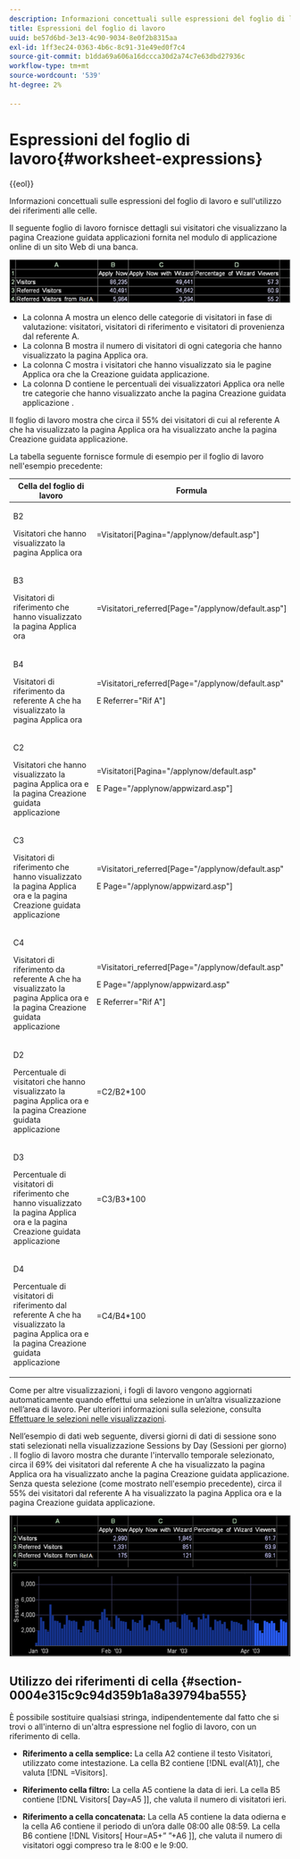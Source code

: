 ```yaml
---
description: Informazioni concettuali sulle espressioni del foglio di lavoro e sull'utilizzo dei riferimenti alle celle.
title: Espressioni del foglio di lavoro
uuid: be57d6bd-3e13-4c90-9034-8e0f2b8315aa
exl-id: 1ff3ec24-0363-4b6c-8c91-31e49ed0f7c4
source-git-commit: b1dda69a606a16dccca30d2a74c7e63dbd27936c
workflow-type: tm+mt
source-wordcount: '539'
ht-degree: 2%

---
```


# Espressioni del foglio di lavoro{#worksheet-expressions}

{{eol}}

Informazioni concettuali sulle espressioni del foglio di lavoro e sull&#39;utilizzo dei riferimenti alle celle.

Il seguente foglio di lavoro fornisce dettagli sui visitatori che visualizzano la pagina Creazione guidata applicazioni fornita nel modulo di applicazione online di un sito Web di una banca.

![](assets/client-wkst.png)

* La colonna A mostra un elenco delle categorie di visitatori in fase di valutazione: visitatori, visitatori di riferimento e visitatori di provenienza dal referente A.
* La colonna B mostra il numero di visitatori di ogni categoria che hanno visualizzato la pagina Applica ora.
* La colonna C mostra i visitatori che hanno visualizzato sia le pagine Applica ora che la Creazione guidata applicazione.
* La colonna D contiene le percentuali dei visualizzatori Applica ora nelle tre categorie che hanno visualizzato anche la pagina Creazione guidata applicazione .

Il foglio di lavoro mostra che circa il 55% dei visitatori di cui al referente A che ha visualizzato la pagina Applica ora ha visualizzato anche la pagina Creazione guidata applicazione.

La tabella seguente fornisce formule di esempio per il foglio di lavoro nell&#39;esempio precedente:

<table id="table_0F5EFDB58040465AB599E6BE93324822"> 
 <thead> 
  <tr> 
   <th colname="col1" class="entry"> Cella del foglio di lavoro </th> 
   <th colname="col2" class="entry"> Formula </th> 
  </tr> 
 </thead>
 <tbody> 
  <tr> 
   <td colname="col1"> <p>B2 </p> <p>Visitatori che hanno visualizzato la pagina Applica ora </p> </td> 
   <td colname="col2"> <p><span class="filepath"> =Visitatori[Pagina="/applynow/default.asp"]</span> </p> </td> 
  </tr> 
  <tr> 
   <td colname="col1"> <p>B3 </p> <p>Visitatori di riferimento che hanno visualizzato la pagina Applica ora </p> </td> 
   <td colname="col2"> <p><span class="filepath"> =Visitatori_referred[Page="/applynow/default.asp"]</span> </p> </td> 
  </tr> 
  <tr> 
   <td colname="col1"> <p>B4 </p> <p>Visitatori di riferimento da referente A che ha visualizzato la pagina Applica ora </p> </td> 
   <td colname="col2"> <p> <span class="filepath"> =Visitatori_referred[Page="/applynow/default.asp" </span> </p> <p> E <span class="filepath"> Referrer="Rif A"]</span> </p> </td> 
  </tr> 
  <tr> 
   <td colname="col1"> <p>C2 </p> <p>Visitatori che hanno visualizzato la pagina Applica ora e la pagina Creazione guidata applicazione </p> </td> 
   <td colname="col2"> <p> <span class="filepath"> =Visitatori[Pagina="/applynow/default.asp" </span> </p> <p> E <span class="filepath"> Page="/applynow/appwizard.asp"]</span> </p> </td> 
  </tr> 
  <tr> 
   <td colname="col1"> <p>C3 </p> <p>Visitatori di riferimento che hanno visualizzato la pagina Applica ora e la pagina Creazione guidata applicazione </p> </td> 
   <td colname="col2"> <p> <span class="filepath"> =Visitatori_referred[Page="/applynow/default.asp" </span> </p> <p> E <span class="filepath"> Page="/applynow/appwizard.asp"]</span> </p> </td> 
  </tr> 
  <tr> 
   <td colname="col1"> <p>C4 </p> <p>Visitatori di riferimento da referente A che ha visualizzato la pagina Applica ora e la pagina Creazione guidata applicazione </p> </td> 
   <td colname="col2"> <p> <span class="filepath"> =Visitatori_referred[Page="/applynow/default.asp"</span> </p> <p> E <span class="filepath"> Page="/applynow/appwizard.asp"</span> </p> <p> E <span class="filepath"> Referrer="Rif A"]</span> </p> </td> 
  </tr> 
  <tr> 
   <td colname="col1"> <p>D2 </p> <p>Percentuale di visitatori che hanno visualizzato la pagina Applica ora e la pagina Creazione guidata applicazione </p> </td> 
   <td colname="col2"> <p><span class="filepath"> =C2/B2*100</span> </p> </td> 
  </tr> 
  <tr> 
   <td colname="col1"> <p>D3 </p> <p>Percentuale di visitatori di riferimento che hanno visualizzato la pagina Applica ora e la pagina Creazione guidata applicazione </p> </td> 
   <td colname="col2"> <p><span class="filepath"> =C3/B3*100</span> </p> </td> 
  </tr> 
  <tr> 
   <td colname="col1"> <p>D4 </p> <p>Percentuale di visitatori di riferimento dal referente A che ha visualizzato la pagina Applica ora e la pagina Creazione guidata applicazione </p> </td> 
   <td colname="col2"> <p><span class="filepath"> =C4/B4*100</span> </p> </td> 
  </tr> 
 </tbody> 
</table>

Come per altre visualizzazioni, i fogli di lavoro vengono aggiornati automaticamente quando effettui una selezione in un’altra visualizzazione nell’area di lavoro. Per ulteriori informazioni sulla selezione, consulta [Effettuare le selezioni nelle visualizzazioni](../../../../home/c-get-started/c-vis/c-sel-vis/c-sel-vis.md#concept-012870ec22c7476e9afbf3b8b2515746).

Nell’esempio di dati web seguente, diversi giorni di dati di sessione sono stati selezionati nella visualizzazione Sessions by Day (Sessioni per giorno) . Il foglio di lavoro mostra che durante l&#39;intervallo temporale selezionato, circa il 69% dei visitatori dal referente A che ha visualizzato la pagina Applica ora ha visualizzato anche la pagina Creazione guidata applicazione. Senza questa selezione (come mostrato nell&#39;esempio precedente), circa il 55% dei visitatori dal referente A ha visualizzato la pagina Applica ora e la pagina Creazione guidata applicazione.

![](assets/client-exp.png)

## Utilizzo dei riferimenti di cella {#section-0004e315c9c94d359b1a8a39794ba555}

È possibile sostituire qualsiasi stringa, indipendentemente dal fatto che si trovi o all&#39;interno di un&#39;altra espressione nel foglio di lavoro, con un riferimento di cella.

* **Riferimento a cella semplice:** La cella A2 contiene il testo Visitatori, utilizzato come intestazione. La cella B2 contiene [!DNL eval(A1)], che valuta [!DNL =Visitors].

* **Riferimento cella filtro:** La cella A5 contiene la data di ieri. La cella B5 contiene [!DNL Visitors[ Day=A5 ]], che valuta il numero di visitatori ieri.

* **Riferimento a cella concatenata:** La cella A5 contiene la data odierna e la cella A6 contiene il periodo di un’ora dalle 08:00 alle 08:59. La cella B6 contiene [!DNL Visitors[ Hour=A5+” ”+A6 ]], che valuta il numero di visitatori oggi compreso tra le 8:00 e le 9:00.
